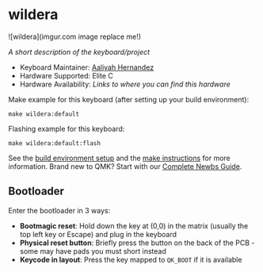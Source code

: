 # wildera

![wildera](imgur.com image replace me!)

*A short description of the keyboard/project*

* Keyboard Maintainer: [Aaliyah Hernandez](https://github.com/sapphireseer)
* Hardware Supported: Elite C   
* Hardware Availability: *Links to where you can find this hardware*

Make example for this keyboard (after setting up your build environment):

    make wildera:default

Flashing example for this keyboard:

    make wildera:default:flash

See the [build environment setup](https://docs.qmk.fm/#/getting_started_build_tools) and the [make instructions](https://docs.qmk.fm/#/getting_started_make_guide) for more information. Brand new to QMK? Start with our [Complete Newbs Guide](https://docs.qmk.fm/#/newbs).

## Bootloader

Enter the bootloader in 3 ways:

* **Bootmagic reset**: Hold down the key at (0,0) in the matrix (usually the top left key or Escape) and plug in the keyboard
* **Physical reset button**: Briefly press the button on the back of the PCB - some may have pads you must short instead
* **Keycode in layout**: Press the key mapped to `QK_BOOT` if it is available
